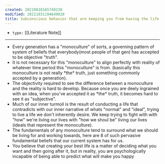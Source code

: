 ```yaml
---
created: 20210818165740238
modified: 20211031194649028
title: Subconscious behavior that are keeping you from having the life you want
---
```


- `type:` [[Literature Note]]
***

- Every generation has a "monoculture" of sorts, a governing pattern of system of beliefs that everybody(most people of that gen) has accepted to be objective "truth".
- It is not necessary for this "monoculture" to align perfectly with reality of whatever time period this "monoculture" is from. (basically this monoculture is not really \*the\* truth, just something commonly accepted by a generation).
- The objectivity required to see the difference between a monoculture and the reality is hard to develop. Because once you are deely ingrained with an idea, when you've accepted it as \*the\* truth, it becomes hard to see it as "subjective".
- Much of our inner turmoil is the result of conducting a life that contradicts with our inner narrative of whats "normal" and "ideal", trying to live a life we don't inherently desire. We keep trying to fight with with "how" we're living our lives with "how we shoul be" living our lives (ideals that represent the monoculture).
- The fundamentals of any monoculture tend to surround what we should be living for and working towards, here are 8 of such pervasive fundamental beliefs that our current system has for us.
- You believe that creating your best life is a matter of deciding what you want and then going after it, but in reality, you are psychologically incapable of being able to predict what will make you happy